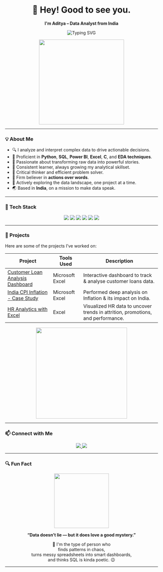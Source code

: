 <h1 align="center">👋 Hey! Good to see you.</h1>

<p align="center"><strong>I'm Aditya – Data Analyst from India</strong> </p>

<p align="center">
  <img src="https://readme-typing-svg.herokuapp.com?font=Fira+Code&size=24&pause=1000&color=00BFFF&center=true&vCenter=true&width=600&lines=Exploring+data+to+uncover+insights;Excel+%7C+Python+%7C+SQL+%7C+Power+BI+%7C+C+%7C+EDA" alt="Typing SVG" />
</p>

<p align="center">
  <img src="https://media.giphy.com/media/qgQUggAC3Pfv687qPC/giphy.gif" width="280" />
</p>

---

### 💡 About Me

- 🔍 I analyze and interpret complex data to drive actionable decisions.
- 💼 Proficient in **Python**, **SQL**, **Power BI**, **Excel**, **C**, and **EDA techniques**.
- 🎯 Passionate about transforming raw data into powerful stories.
- 🧠 Consistent learner, always growing my analytical skillset.
- 🔧 Critical thinker and efficient problem solver.
- 🚀 Firm believer in **actions over words**.
- 🌱 Actively exploring the data landscape, one project at a time.
- 🌏 Based in **India**, on a mission to make data speak.

---

### 🚀 Tech Stack

<p align="center">
  <img src="https://img.shields.io/badge/Microsoft%20Excel-217346?style=for-the-badge&logo=microsoft-excel&logoColor=white" />
  <img src="https://img.shields.io/badge/Python-3776AB?style=for-the-badge&logo=python&logoColor=white" />
  <img src="https://img.shields.io/badge/SQL-003B57?style=for-the-badge&logo=postgresql&logoColor=white" />
  <img src="https://img.shields.io/badge/Power%20BI-F2C811?style=for-the-badge&logo=powerbi&logoColor=black" />
  <img src="https://img.shields.io/badge/EDA-FF6F00?style=for-the-badge" />
  <img src="https://img.shields.io/badge/C-00599C?style=for-the-badge&logo=c&logoColor=white" />
</p>

---

### 📂 Projects

Here are some of the projects I’ve worked on:

| Project | Tools Used | Description |
|--------|------------|-------------|
| [Customer Loan Analysis Dashboard](https://github.com/vermaaditya01/Excel_Portfolio) | Microsoft Excel | Interactive dashboard to track & analyse customer loans data. |
| [India CPI Inflation - Case Study](https://github.com/vermaaditya01/CaseStudy_Excel) | Microsoft Excel | Performed deep analysis on Inflation & its impact on India. |
| [HR Analytics with Excel](https://github.com/your-username/hr-analytics-excel) | Excel | Visualized HR data to uncover trends in attrition, promotions, and performance. |

<p align="center">
  <img src="https://media2.giphy.com/media/v1.Y2lkPTc5MGI3NjExczI4aWdnMGx1d3d0ZHhzMzg2ODlzOThnZHM1OGpyaGFka3k3ajM1ZCZlcD12MV9pbnRlcm5hbF9naWZfYnlfaWQmY3Q9Zw/bmQBu3aSF0DxadphkG/giphy.gif" width="300" />
</p>

---

### 📫 Connect with Me

<p align="center">
  <a href="https://www.linkedin.com/in/adityav01/" target="_blank">
    <img src="https://img.shields.io/badge/LinkedIn-blue?style=for-the-badge&logo=linkedin&logoColor=white" />
  </a>
  <a href="av070679@gmail.com">
    <img src="https://img.shields.io/badge/Gmail-D14836?style=for-the-badge&logo=gmail&logoColor=white" />
  </a>
</p>

---

### 🔍 Fun Fact

<p align="center">
  <img src="https://media3.giphy.com/media/v1.Y2lkPTc5MGI3NjExb2V0YXdqNzUwYnB1Z244YTIzeWZtN2UzNXJuc3VrdzJpbTN6cXdjeiZlcD12MV9pbnRlcm5hbF9naWZfYnlfaWQmY3Q9Zw/V4M1Mqr3vBe8QrXdYK/giphy.gif" width="180" />
</p>

<p align="center"><strong>“Data doesn’t lie — but it does love a good mystery.”</strong></p>

<p align="center">
  🧩 I'm the type of person who<br>
   finds patterns in chaos,<br>
   turns messy spreadsheets into smart dashboards,<br>
   and thinks SQL is kinda poetic. 😉
</p>

---
